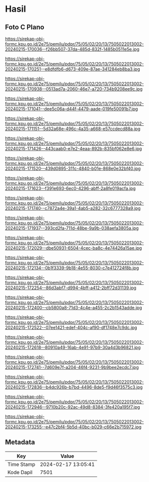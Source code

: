 # Hasil

## Foto C Plano

https://sirekap-obj-formc.kpu.go.id/2e75/pemilu/pdpr/75/05/02/20/13/7505022013002-20240215-170036--f26bb507-37da-485d-832f-1485b0511e5e.jpg

https://sirekap-obj-formc.kpu.go.id/2e75/pemilu/pdpr/75/05/02/20/13/7505022013002-20240215-170251--e8dfdfb6-d673-409e-87ae-341284eb8ba3.jpg

https://sirekap-obj-formc.kpu.go.id/2e75/pemilu/pdpr/75/05/02/20/13/7505022013002-20240215-170938--0513ad7a-2060-46e7-a720-734b9208ee9c.jpg

https://sirekap-obj-formc.kpu.go.id/2e75/pemilu/pdpr/75/05/02/20/13/7505022013002-20240215-171041--dee5c06a-d44f-4479-aade-019fe50091b7.jpg

https://sirekap-obj-formc.kpu.go.id/2e75/pemilu/pdpr/75/05/02/20/13/7505022013002-20240215-171151--5d32a68e-496c-4a35-a668-e57ccdecd88a.jpg

https://sirekap-obj-formc.kpu.go.id/2e75/pemilu/pdpr/75/05/02/20/13/7505022013002-20240215-171426--443caab0-e7e2-4eaa-892b-835bf062e8e6.jpg

https://sirekap-obj-formc.kpu.go.id/2e75/pemilu/pdpr/75/05/02/20/13/7505022013002-20240215-171520--439d0895-311c-4840-b01e-868e0e32bf40.jpg

https://sirekap-obj-formc.kpu.go.id/2e75/pemilu/pdpr/75/05/02/20/13/7505022013002-20240215-171623--f391e693-6ec0-4296-abff-2a8fe019acfa.jpg

https://sirekap-obj-formc.kpu.go.id/2e75/pemilu/pdpr/75/05/02/20/13/7505022013002-20240215-171740--c7872a4e-39a1-4ab5-a282-32c6777328a9.jpg

https://sirekap-obj-formc.kpu.go.id/2e75/pemilu/pdpr/75/05/02/20/13/7505022013002-20240215-171937--393cd2fa-711d-48be-9a9b-038aefa3805a.jpg

https://sirekap-obj-formc.kpu.go.id/2e75/pemilu/pdpr/75/05/02/20/13/7505022013002-20240215-172029--dbe50931-6504-4cec-ba8c-4e74426a15ae.jpg

https://sirekap-obj-formc.kpu.go.id/2e75/pemilu/pdpr/75/05/02/20/13/7505022013002-20240215-172134--0b1f3339-9b18-4e55-8030-c7e412724f8b.jpg

https://sirekap-obj-formc.kpu.go.id/2e75/pemilu/pdpr/75/05/02/20/13/7505022013002-20240215-172254--86d3abf7-d994-4bff-a412-2bff72d31139.jpg

https://sirekap-obj-formc.kpu.go.id/2e75/pemilu/pdpr/75/05/02/20/13/7505022013002-20240215-172400--cb5800a8-71d3-4c4e-a455-2c2b1543adde.jpg

https://sirekap-obj-formc.kpu.go.id/2e75/pemilu/pdpr/75/05/02/20/13/7505022013002-20240215-172522--07ee1421-edef-404c-af90-df1748e7c9dc.jpg

https://sirekap-obj-formc.kpu.go.id/2e75/pemilu/pdpr/75/05/02/20/13/7505022013002-20240215-172618--80910a49-16ab-4e91-97b9-30a4d3b96821.jpg

https://sirekap-obj-formc.kpu.go.id/2e75/pemilu/pdpr/75/05/02/20/13/7505022013002-20240215-172741--7d609e7f-a204-46f4-9231-9b9bee2ecdc7.jpg

https://sirekap-obj-formc.kpu.go.id/2e75/pemilu/pdpr/75/05/02/20/13/7505022013002-20240215-172836--b4dc926b-b7bd-4496-8de5-f9d46f3575c3.jpg

https://sirekap-obj-formc.kpu.go.id/2e75/pemilu/pdpr/75/05/02/20/13/7505022013002-20240215-172946--9710b20c-92ac-49d8-8384-3fe420a195f7.jpg

https://sirekap-obj-formc.kpu.go.id/2e75/pemilu/pdpr/75/05/02/20/13/7505022013002-20240215-173255--e47c2bf4-5b5d-40bc-b029-c66e2b715972.jpg


## Metadata

| Key        | Value               |
| ---------- | ------------------- |
| Time Stamp | 2024-02-17 13:05:41 |
| Kode Dapil | 7501                |



